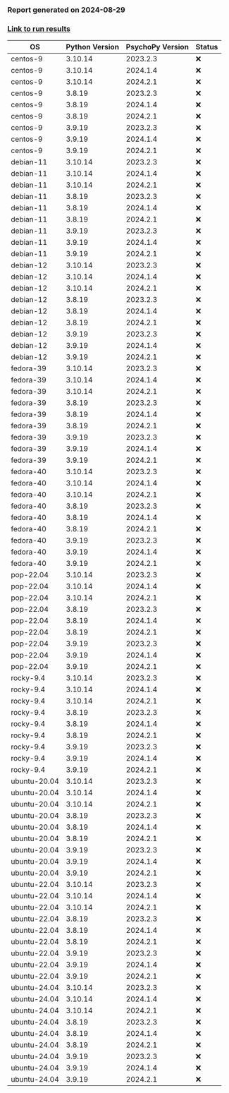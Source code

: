 ### Report generated on 2024-08-29
### [Link to run results](https://github.com/wieluk/psychopy_linux_installer/actions/runs/10618504010)

| OS | Python Version | PsychoPy Version | Status |
|---|---|---|---|
| centos-9 | 3.10.14 | 2023.2.3 | ❌ |
| centos-9 | 3.10.14 | 2024.1.4 | ❌ |
| centos-9 | 3.10.14 | 2024.2.1 | ❌ |
| centos-9 | 3.8.19 | 2023.2.3 | ❌ |
| centos-9 | 3.8.19 | 2024.1.4 | ❌ |
| centos-9 | 3.8.19 | 2024.2.1 | ❌ |
| centos-9 | 3.9.19 | 2023.2.3 | ❌ |
| centos-9 | 3.9.19 | 2024.1.4 | ❌ |
| centos-9 | 3.9.19 | 2024.2.1 | ❌ |
| debian-11 | 3.10.14 | 2023.2.3 | ❌ |
| debian-11 | 3.10.14 | 2024.1.4 | ❌ |
| debian-11 | 3.10.14 | 2024.2.1 | ❌ |
| debian-11 | 3.8.19 | 2023.2.3 | ❌ |
| debian-11 | 3.8.19 | 2024.1.4 | ❌ |
| debian-11 | 3.8.19 | 2024.2.1 | ❌ |
| debian-11 | 3.9.19 | 2023.2.3 | ❌ |
| debian-11 | 3.9.19 | 2024.1.4 | ❌ |
| debian-11 | 3.9.19 | 2024.2.1 | ❌ |
| debian-12 | 3.10.14 | 2023.2.3 | ❌ |
| debian-12 | 3.10.14 | 2024.1.4 | ❌ |
| debian-12 | 3.10.14 | 2024.2.1 | ❌ |
| debian-12 | 3.8.19 | 2023.2.3 | ❌ |
| debian-12 | 3.8.19 | 2024.1.4 | ❌ |
| debian-12 | 3.8.19 | 2024.2.1 | ❌ |
| debian-12 | 3.9.19 | 2023.2.3 | ❌ |
| debian-12 | 3.9.19 | 2024.1.4 | ❌ |
| debian-12 | 3.9.19 | 2024.2.1 | ❌ |
| fedora-39 | 3.10.14 | 2023.2.3 | ❌ |
| fedora-39 | 3.10.14 | 2024.1.4 | ❌ |
| fedora-39 | 3.10.14 | 2024.2.1 | ❌ |
| fedora-39 | 3.8.19 | 2023.2.3 | ❌ |
| fedora-39 | 3.8.19 | 2024.1.4 | ❌ |
| fedora-39 | 3.8.19 | 2024.2.1 | ❌ |
| fedora-39 | 3.9.19 | 2023.2.3 | ❌ |
| fedora-39 | 3.9.19 | 2024.1.4 | ❌ |
| fedora-39 | 3.9.19 | 2024.2.1 | ❌ |
| fedora-40 | 3.10.14 | 2023.2.3 | ❌ |
| fedora-40 | 3.10.14 | 2024.1.4 | ❌ |
| fedora-40 | 3.10.14 | 2024.2.1 | ❌ |
| fedora-40 | 3.8.19 | 2023.2.3 | ❌ |
| fedora-40 | 3.8.19 | 2024.1.4 | ❌ |
| fedora-40 | 3.8.19 | 2024.2.1 | ❌ |
| fedora-40 | 3.9.19 | 2023.2.3 | ❌ |
| fedora-40 | 3.9.19 | 2024.1.4 | ❌ |
| fedora-40 | 3.9.19 | 2024.2.1 | ❌ |
| pop-22.04 | 3.10.14 | 2023.2.3 | ❌ |
| pop-22.04 | 3.10.14 | 2024.1.4 | ❌ |
| pop-22.04 | 3.10.14 | 2024.2.1 | ❌ |
| pop-22.04 | 3.8.19 | 2023.2.3 | ❌ |
| pop-22.04 | 3.8.19 | 2024.1.4 | ❌ |
| pop-22.04 | 3.8.19 | 2024.2.1 | ❌ |
| pop-22.04 | 3.9.19 | 2023.2.3 | ❌ |
| pop-22.04 | 3.9.19 | 2024.1.4 | ❌ |
| pop-22.04 | 3.9.19 | 2024.2.1 | ❌ |
| rocky-9.4 | 3.10.14 | 2023.2.3 | ❌ |
| rocky-9.4 | 3.10.14 | 2024.1.4 | ❌ |
| rocky-9.4 | 3.10.14 | 2024.2.1 | ❌ |
| rocky-9.4 | 3.8.19 | 2023.2.3 | ❌ |
| rocky-9.4 | 3.8.19 | 2024.1.4 | ❌ |
| rocky-9.4 | 3.8.19 | 2024.2.1 | ❌ |
| rocky-9.4 | 3.9.19 | 2023.2.3 | ❌ |
| rocky-9.4 | 3.9.19 | 2024.1.4 | ❌ |
| rocky-9.4 | 3.9.19 | 2024.2.1 | ❌ |
| ubuntu-20.04 | 3.10.14 | 2023.2.3 | ❌ |
| ubuntu-20.04 | 3.10.14 | 2024.1.4 | ❌ |
| ubuntu-20.04 | 3.10.14 | 2024.2.1 | ❌ |
| ubuntu-20.04 | 3.8.19 | 2023.2.3 | ❌ |
| ubuntu-20.04 | 3.8.19 | 2024.1.4 | ❌ |
| ubuntu-20.04 | 3.8.19 | 2024.2.1 | ❌ |
| ubuntu-20.04 | 3.9.19 | 2023.2.3 | ❌ |
| ubuntu-20.04 | 3.9.19 | 2024.1.4 | ❌ |
| ubuntu-20.04 | 3.9.19 | 2024.2.1 | ❌ |
| ubuntu-22.04 | 3.10.14 | 2023.2.3 | ❌ |
| ubuntu-22.04 | 3.10.14 | 2024.1.4 | ❌ |
| ubuntu-22.04 | 3.10.14 | 2024.2.1 | ❌ |
| ubuntu-22.04 | 3.8.19 | 2023.2.3 | ❌ |
| ubuntu-22.04 | 3.8.19 | 2024.1.4 | ❌ |
| ubuntu-22.04 | 3.8.19 | 2024.2.1 | ❌ |
| ubuntu-22.04 | 3.9.19 | 2023.2.3 | ❌ |
| ubuntu-22.04 | 3.9.19 | 2024.1.4 | ❌ |
| ubuntu-22.04 | 3.9.19 | 2024.2.1 | ❌ |
| ubuntu-24.04 | 3.10.14 | 2023.2.3 | ❌ |
| ubuntu-24.04 | 3.10.14 | 2024.1.4 | ❌ |
| ubuntu-24.04 | 3.10.14 | 2024.2.1 | ❌ |
| ubuntu-24.04 | 3.8.19 | 2023.2.3 | ❌ |
| ubuntu-24.04 | 3.8.19 | 2024.1.4 | ❌ |
| ubuntu-24.04 | 3.8.19 | 2024.2.1 | ❌ |
| ubuntu-24.04 | 3.9.19 | 2023.2.3 | ❌ |
| ubuntu-24.04 | 3.9.19 | 2024.1.4 | ❌ |
| ubuntu-24.04 | 3.9.19 | 2024.2.1 | ❌ |
